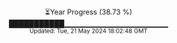 <p align="center">
⏳Year Progress (38.73 %)<br>
███████████▁▁▁▁▁▁▁▁▁▁▁▁▁▁▁▁▁▁▁ <br>
<sub>Updated: Tue, 21 May 2024 18:02:48 GMT</sub>
</p>

